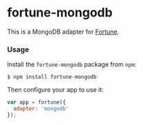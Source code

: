 # fortune-mongodb

This is a MongoDB adapter for [Fortune](http://github.com/daliwali/fortune).

### Usage

Install the `fortune-mongodb` package from `npm`:
```
$ npm install fortune-mongodb
```

Then configure your app to use it:
```js
var app = fortune({
  adapter: 'mongodb'
});
```
